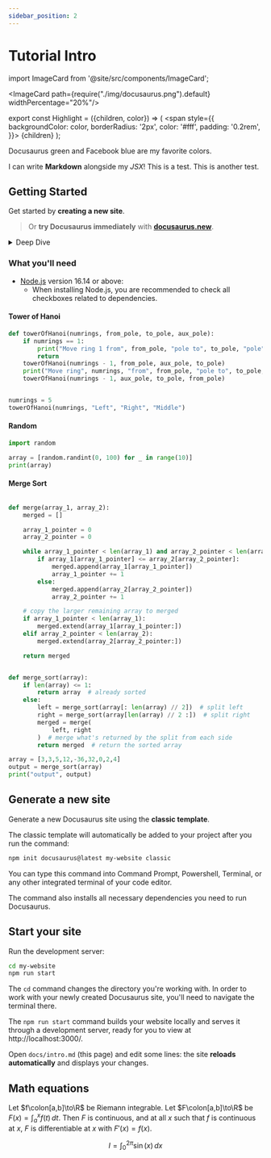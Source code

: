 ```yaml
---
sidebar_position: 2
---
```


# Tutorial Intro

import ImageCard from '@site/src/components/ImageCard';

<ImageCard path={require("./img/docusaurus.png").default} widthPercentage="20%"/>

export const Highlight = ({children, color}) => (
<span
style={{
      backgroundColor: color,
      borderRadius: '2px',
      color: '#fff',
      padding: '0.2rem',
    }}>
{children}
</span>
);

<Highlight color="#25c2a0">Docusaurus green</Highlight> and <Highlight color="#1877F2">Facebook blue</Highlight> are my favorite colors.

I can write **Markdown** alongside my _JSX_! This is a test. This is another test.

## Getting Started

Get started by **creating a new site**.

> Or **try Docusaurus immediately** with **[docusaurus.new](https://docusaurus.new)**.

<details>
<summary>Deep Dive</summary>
<p>

#### yes, even hidden code blocks!

```python
print("hello world!")
```

</p>
</details>

### What you'll need

- [Node.js](https://nodejs.org/en/download/) version 16.14 or above:
  - When installing Node.js, you are recommended to check all checkboxes related to dependencies.

#### Tower of Hanoi

```py live_py
def towerOfHanoi(numrings, from_pole, to_pole, aux_pole):
    if numrings == 1:
        print("Move ring 1 from", from_pole, "pole to", to_pole, "pole")
        return
    towerOfHanoi(numrings - 1, from_pole, aux_pole, to_pole)
    print("Move ring", numrings, "from", from_pole, "pole to", to_pole, "pole")
    towerOfHanoi(numrings - 1, aux_pole, to_pole, from_pole)


numrings = 5
towerOfHanoi(numrings, "Left", "Right", "Middle")
```

#### Random

```py live_py
import random

array = [random.randint(0, 100) for _ in range(10)]
print(array)
```

#### Merge Sort

```py live_py

def merge(array_1, array_2):
    merged = []

    array_1_pointer = 0
    array_2_pointer = 0

    while array_1_pointer < len(array_1) and array_2_pointer < len(array_2):
        if array_1[array_1_pointer] <= array_2[array_2_pointer]:
            merged.append(array_1[array_1_pointer])
            array_1_pointer += 1
        else:
            merged.append(array_2[array_2_pointer])
            array_2_pointer += 1

    # copy the larger remaining array to merged
    if array_1_pointer < len(array_1):
        merged.extend(array_1[array_1_pointer:])
    elif array_2_pointer < len(array_2):
        merged.extend(array_2[array_2_pointer:])

    return merged


def merge_sort(array):
    if len(array) <= 1:
        return array  # already sorted
    else:
        left = merge_sort(array[: len(array) // 2])  # split left
        right = merge_sort(array[len(array) // 2 :])  # split right
        merged = merge(
            left, right
        )  # merge what's returned by the split from each side
        return merged  # return the sorted array

array = [3,3,5,12,-36,32,0,2,4]
output = merge_sort(array)
print("output", output)
```

## Generate a new site

Generate a new Docusaurus site using the **classic template**.

The classic template will automatically be added to your project after you run the command:

```bash
npm init docusaurus@latest my-website classic
```

You can type this command into Command Prompt, Powershell, Terminal, or any other integrated terminal of your code editor.

The command also installs all necessary dependencies you need to run Docusaurus.

## Start your site

Run the development server:

```bash
cd my-website
npm run start
```

The `cd` command changes the directory you're working with. In order to work with your newly created Docusaurus site, you'll need to navigate the terminal there.

The `npm run start` command builds your website locally and serves it through a development server, ready for you to view at http://localhost:3000/.

Open `docs/intro.md` (this page) and edit some lines: the site **reloads automatically** and displays your changes.

## Math equations

Let $f\colon[a,b]\to\R$ be Riemann integrable. Let $F\colon[a,b]\to\R$ be
$F(x)=\int_{a}^{x} f(t)\,dt$. Then $F$ is continuous, and at all $x$ such that
$f$ is continuous at $x$, $F$ is differentiable at $x$ with $F'(x)=f(x)$.

$$
I = \int_0^{2\pi} \sin(x)\,dx
$$
